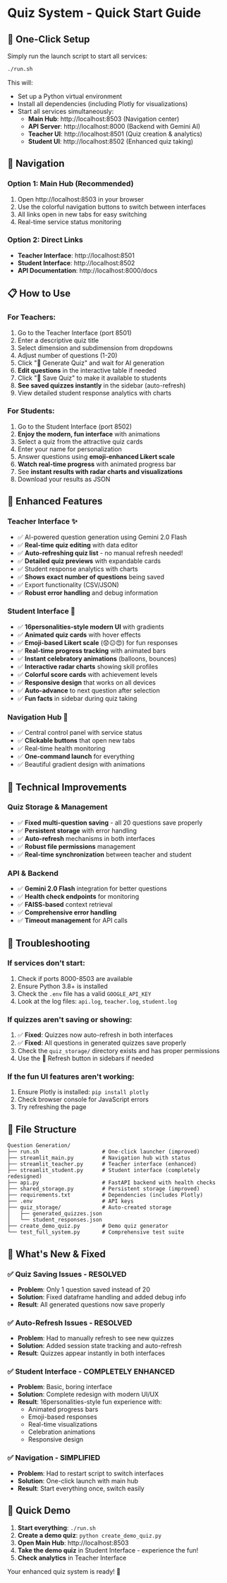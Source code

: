 # Quiz System - Quick Start Guide

## 🚀 One-Click Setup

Simply run the launch script to start all services:

```bash
./run.sh
```

This will:
- Set up a Python virtual environment
- Install all dependencies (including Plotly for visualizations)
- Start all services simultaneously:
  - **Main Hub**: http://localhost:8503 (Navigation center)
  - **API Server**: http://localhost:8000 (Backend with Gemini AI)
  - **Teacher UI**: http://localhost:8501 (Quiz creation & analytics)
  - **Student UI**: http://localhost:8502 (Enhanced quiz taking)

## 🧭 Navigation

### Option 1: Main Hub (Recommended)
1. Open http://localhost:8503 in your browser
2. Use the colorful navigation buttons to switch between interfaces
3. All links open in new tabs for easy switching
4. Real-time service status monitoring

### Option 2: Direct Links
- **Teacher Interface**: http://localhost:8501
- **Student Interface**: http://localhost:8502
- **API Documentation**: http://localhost:8000/docs

## 📋 How to Use

### For Teachers:
1. Go to the Teacher Interface (port 8501)
2. Enter a descriptive quiz title
3. Select dimension and subdimension from dropdowns
4. Adjust number of questions (1-20)
5. Click "🎯 Generate Quiz" and wait for AI generation
6. **Edit questions** in the interactive table if needed
7. Click "💾 Save Quiz" to make it available to students
8. **See saved quizzes instantly** in the sidebar (auto-refresh)
9. View detailed student response analytics with charts

### For Students:
1. Go to the Student Interface (port 8502)
2. **Enjoy the modern, fun interface** with animations
3. Select a quiz from the attractive quiz cards
4. Enter your name for personalization
5. Answer questions using **emoji-enhanced Likert scale**
6. **Watch real-time progress** with animated progress bar
7. See **instant results with radar charts and visualizations**
8. Download your results as JSON

## 🎨 Enhanced Features

### Teacher Interface ✨
- ✅ AI-powered question generation using Gemini 2.0 Flash
- ✅ **Real-time quiz editing** with data editor
- ✅ **Auto-refreshing quiz list** - no manual refresh needed!
- ✅ **Detailed quiz previews** with expandable cards
- ✅ Student response analytics with charts
- ✅ **Shows exact number of questions** being saved
- ✅ Export functionality (CSV/JSON)
- ✅ **Robust error handling** and debug information

### Student Interface 🌟
- ✅ **16personalities-style modern UI** with gradients
- ✅ **Animated quiz cards** with hover effects
- ✅ **Emoji-based Likert scale** (😟😐😍) for fun responses
- ✅ **Real-time progress tracking** with animated bars
- ✅ **Instant celebratory animations** (balloons, bounces)
- ✅ **Interactive radar charts** showing skill profiles
- ✅ **Colorful score cards** with achievement levels
- ✅ **Responsive design** that works on all devices
- ✅ **Auto-advance** to next question after selection
- ✅ **Fun facts** in sidebar during quiz taking

### Navigation Hub 🎯
- ✅ Central control panel with service status
- ✅ **Clickable buttons** that open new tabs
- ✅ Real-time health monitoring
- ✅ **One-command launch** for everything
- ✅ Beautiful gradient design with animations

## 🔧 Technical Improvements

### Quiz Storage & Management
- ✅ **Fixed multi-question saving** - all 20 questions save properly
- ✅ **Persistent storage** with error handling
- ✅ **Auto-refresh** mechanisms in both interfaces
- ✅ **Robust file permissions** management
- ✅ **Real-time synchronization** between teacher and student

### API & Backend
- ✅ **Gemini 2.0 Flash** integration for better questions
- ✅ **Health check endpoints** for monitoring
- ✅ **FAISS-based** context retrieval
- ✅ **Comprehensive error handling**
- ✅ **Timeout management** for API calls

## 🛟 Troubleshooting

### If services don't start:
1. Check if ports 8000-8503 are available
2. Ensure Python 3.8+ is installed
3. Check the `.env` file has a valid `GOOGLE_API_KEY`
4. Look at the log files: `api.log`, `teacher.log`, `student.log`

### If quizzes aren't saving or showing:
1. ✅ **Fixed**: Quizzes now auto-refresh in both interfaces
2. ✅ **Fixed**: All questions in generated quizzes save properly
3. Check the `quiz_storage/` directory exists and has proper permissions
4. Use the 🔄 Refresh button in sidebars if needed

### If the fun UI features aren't working:
1. Ensure Plotly is installed: `pip install plotly`
2. Check browser console for JavaScript errors
3. Try refreshing the page

## 📁 File Structure

```
Question Generation/
├── run.sh                    # One-click launcher (improved)
├── streamlit_main.py         # Navigation hub with status
├── streamlit_teacher.py      # Teacher interface (enhanced)
├── streamlit_student.py      # Student interface (completely redesigned)
├── api.py                    # FastAPI backend with health checks
├── shared_storage.py         # Persistent storage (improved)
├── requirements.txt          # Dependencies (includes Plotly)
├── .env                      # API keys
├── quiz_storage/             # Auto-created storage
│   ├── generated_quizzes.json
│   └── student_responses.json
├── create_demo_quiz.py       # Demo quiz generator
└── test_full_system.py       # Comprehensive test suite
```

## 🎯 What's New & Fixed

### ✅ **Quiz Saving Issues - RESOLVED**
- **Problem**: Only 1 question saved instead of 20
- **Solution**: Fixed dataframe handling and added debug info
- **Result**: All generated questions now save properly

### ✅ **Auto-Refresh Issues - RESOLVED**  
- **Problem**: Had to manually refresh to see new quizzes
- **Solution**: Added session state tracking and auto-refresh
- **Result**: Quizzes appear instantly in both interfaces

### ✅ **Student Interface - COMPLETELY ENHANCED**
- **Problem**: Basic, boring interface
- **Solution**: Complete redesign with modern UI/UX
- **Result**: 16personalities-style fun experience with:
  - Animated progress bars
  - Emoji-based responses
  - Real-time visualizations
  - Celebration animations
  - Responsive design

### ✅ **Navigation - SIMPLIFIED**
- **Problem**: Had to restart script to switch interfaces
- **Solution**: One-click launch with main hub
- **Result**: Start everything once, switch easily

## 🚀 Quick Demo

1. **Start everything**: `./run.sh`
2. **Create a demo quiz**: `python create_demo_quiz.py`
3. **Open Main Hub**: http://localhost:8503
4. **Take the demo quiz** in Student Interface - experience the fun!
5. **Check analytics** in Teacher Interface

Your enhanced quiz system is ready! 🎉
